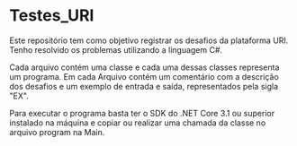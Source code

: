 # Testes_URI
Este repositório tem como objetivo registrar os desafios da plataforma URI. Tenho resolvido os problemas utilizando a linguagem C#.

Cada arquivo contém uma classe e cada uma dessas classes representa um programa.
Em cada Arquivo contém um comentário com a descrição dos desafios e um exemplo de entrada
e saída, representados pela sigla "EX".

Para executar o programa basta ter o SDK do .NET Core 3.1 ou superior instalado na máquina e copiar ou 
realizar uma chamada da classe no arquivo program na Main.
